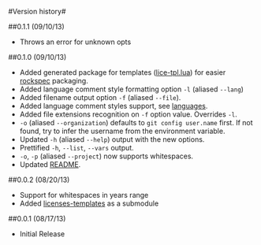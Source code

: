 #Version history#

##0.1.1 (09/10/13)

* Throws an error for unknown opts

##0.1.0 (09/10/13)
* Added generated package for templates ([lice-tpl.lua](http://github.com/Yonaba/lice-lua/blob/master/src/lice-tpl.lua)) for easier [rockspec](http://www.luarocks.org/en/Rockspec_format) packaging.
* Added language comment style formatting option `-l` (aliased `--lang`)
* Added filename output option `-f` (aliased `--file`).
* Added language comment styles support, see [languages](http://github.com/licenses/lice-lua/blob/master/lice-languages.md).
* Added file extensions recognition on `-f` option value. Overrides `-l`.
* `-o` (aliased `--organization`) defaults to `git config user.name` first. If not found,
try to infer the username from the environment variable.
* Updated `-h` (aliased `--help`) output with the new options.
* Prettified `-h`, `--list`, `--vars` output.
* `-o`, `-p` (aliased `--project`) now supports whitespaces.
* Updated [README](http://github.com/licenses/lice-lua/blob/master/README.md).

##0.0.2 (08/20/13)
* Support for whitespaces in years range
* Added [licenses-templates](https://github.com/licenses/license-templates) as a submodule

##0.0.1 (08/17/13)
* Initial Release
